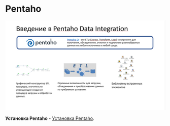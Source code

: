 # Pentaho

![](https://github.com/Artem-ne-Artem/Data-engineering-DL/blob/main/DE-101%20Modules/Module04/Pentaho/Pentaho.png)

**Установка Pentaho** - [Установка Pentaho]([https://youtu.be/VPFf8Ck_AUU](https://www.youtube.com/watch?v=RL-EZCi51gc)). 
